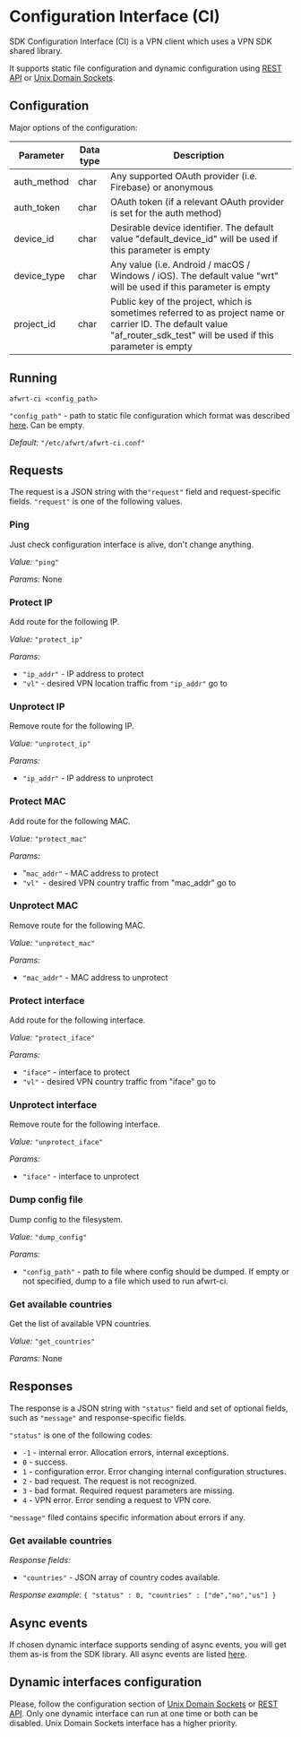 # Configuration Interface (CI)

SDK Configuration Interface (CI) is a VPN client which uses a VPN SDK shared library.&#x20;

It supports static file configuration and dynamic configuration using [REST API](hydra-vpn-sdk-for-routers-ci-rest-api.md) or [Unix Domain Sockets](hydra-vpn-sdk-for-routers-ci-unix-domain.md).

## Configuration&#x20;

Major options of the configuration:

| Parameter    | Data type | Description                                                                                                                                                                |
| ------------ | --------- | -------------------------------------------------------------------------------------------------------------------------------------------------------------------------- |
| auth\_method | char      | Any supported OAuth provider (i.e. Firebase) or anonymous                                                                                                                  |
| auth\_token  | char      | OAuth token (if a relevant OAuth provider is set for the auth method)                                                                                                      |
| device\_id   | char      | Desirable device identifier. The default value "default\_device\_id" will be used if this parameter is empty                                                               |
| device\_type | char      | Any value (i.e. Android / macOS / Windows / iOS). The default value "wrt" will be used if this parameter is empty                                                          |
| project\_id  | char      | Public key of the project, which is sometimes referred to as project name or carrier ID. The default value "af\_router\_sdk\_test" will be used if this parameter is empty |

## Running

```
afwrt-ci <config_path>
```

`"config_path"` - path to static file configuration which format was described [here](../hydra-vpn-sdk-for-routers-sdk.md#configuration). Can be empty.

_Default:_ `"/etc/afwrt/afwrt-ci.conf"`

## Requests

The request is a JSON string with the`"request"` field and request-specific fields. `"request"` is one of the following values.

### Ping

Just check configuration interface is alive, don't change anything.&#x20;

_Value:_ `"ping"`&#x20;

_Params:_ None

### Protect IP

Add route for the following IP.&#x20;

_Value:_ `"protect_ip"`&#x20;

_Params:_&#x20;

* `"ip_addr"` - IP address to protect&#x20;
* `"vl"` - desired VPN location traffic from `"ip_addr"` go to

### Unprotect IP&#x20;

Remove route for the following IP.&#x20;

_Value:_ `"unprotect_ip"`&#x20;

_Params:_

* `"ip_addr"` - IP address to unprotect

### Protect MAC

Add route for the following MAC.&#x20;

_Value:_ `"protect_mac"`&#x20;

_Params:_&#x20;

* "`mac_addr"` - MAC address to protect
* `"vl" `- desired VPN country traffic from "mac\_addr" go to

### Unprotect MAC

Remove route for the following MAC.&#x20;

_Value:_ `"unprotect_mac"`&#x20;

_Params:_&#x20;

* `"mac_addr"` - MAC address to unprotect

### Protect interface

Add route for the following interface.&#x20;

_Value:_ `"protect_iface"`&#x20;

_Params:_&#x20;

* `"iface"` - interface to protect
* `"vl"` - desired VPN country traffic from "iface" go to

### Unprotect interface

Remove route for the following interface.&#x20;

_Value:_ `"unprotect_iface"`&#x20;

_Params:_&#x20;

* `"iface"` - interface to unprotect

### Dump config file&#x20;

Dump config to the filesystem.&#x20;

_Value:_ `"dump_config"`&#x20;

_Params:_&#x20;

* `"config_path"` - path to file where config should be dumped. If empty or not specified, dump to a file which used to run afwrt-ci.

### Get available countries&#x20;

Get the list of available VPN countries.&#x20;

_Value:_ `"get_countries"`&#x20;

_Params:_ None

## Responses

The response is a JSON string with `"status"` field and set of optional fields, such as `"message"` and response-specific fields.

`"status"` is one of the following codes:&#x20;

* `-1` - internal error. Allocation errors, internal exceptions.&#x20;
* `0` - success.&#x20;
* `1` - configuration error. Error changing internal configuration structures.&#x20;
* `2` - bad request. The request is not recognized.&#x20;
* `3` - bad format. Required request parameters are missing.&#x20;
* `4` - VPN error. Error sending a request to VPN core.

`"message"` filed contains specific information about errors if any.

### Get available countries

_Response fields:_&#x20;

* `"countries"` - JSON array of country codes available.&#x20;

_Response example:_ `{ "status" : 0, "countries" : ["de","no","us"] }`

## Async events

If chosen dynamic interface supports sending of async events, you will get them as-is from the SDK library. All async events are listed [here](../hydra-vpn-sdk-for-routers-sdk.md#callback-events).

## Dynamic interfaces configuration

Please, follow the configuration section of [Unix Domain Sockets](hydra-vpn-sdk-for-routers-ci-unix-domain.md#configuration) or [REST API](hydra-vpn-sdk-for-routers-ci-rest-api.md#configuration). Only one dynamic interface can run at one time or both can be disabled. Unix Domain Sockets interface has a higher priority.
